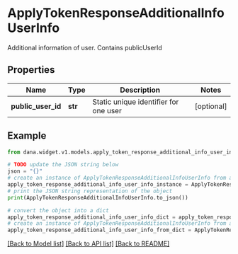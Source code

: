# ApplyTokenResponseAdditionalInfoUserInfo

Additional information of user. Contains publicUserId

## Properties

Name | Type | Description | Notes
------------ | ------------- | ------------- | -------------
**public_user_id** | **str** | Static unique identifier for one user | [optional] 

## Example

```python
from dana.widget.v1.models.apply_token_response_additional_info_user_info import ApplyTokenResponseAdditionalInfoUserInfo

# TODO update the JSON string below
json = "{}"
# create an instance of ApplyTokenResponseAdditionalInfoUserInfo from a JSON string
apply_token_response_additional_info_user_info_instance = ApplyTokenResponseAdditionalInfoUserInfo.from_json(json)
# print the JSON string representation of the object
print(ApplyTokenResponseAdditionalInfoUserInfo.to_json())

# convert the object into a dict
apply_token_response_additional_info_user_info_dict = apply_token_response_additional_info_user_info_instance.to_dict()
# create an instance of ApplyTokenResponseAdditionalInfoUserInfo from a dict
apply_token_response_additional_info_user_info_from_dict = ApplyTokenResponseAdditionalInfoUserInfo.from_dict(apply_token_response_additional_info_user_info_dict)
```
[[Back to Model list]](../README.md#documentation-for-models) [[Back to API list]](../README.md#documentation-for-api-endpoints) [[Back to README]](../README.md)


